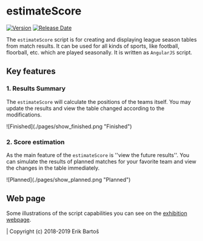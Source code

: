 # estimateScore
[![Version](https://img.shields.io/github/v/release/Mezek/estimateScore)](https://github.com/Mezek/estimateScore/releases)
[![Release Date](https://img.shields.io/github/release-date/Mezek/estimateScore)](https://github.com/Mezek/estimateScore/releases)

The ``estimateScore`` script is for creating and displaying league season tables from match results. It can be used for all kinds of sports, like football, floorball, etc. which are played seasonally. It is written as ``AngularJS`` script.

## Key features

### 1. Results Summary

The ``estimateScore`` will calculate the positions of the teams itself. You may update the results and view the table changed according to the modifications.

<div class="text-align-center">![Finished](./pages/show_finished.png "Finished")</div>

### 2. Score estimation

As the main feature of the ``estimateScore`` is ''view the future results''. You can simulate the results of planned matches for your favorite team and view the changes in the table immediately.

<div class="text-align-center">![Planned](./pages/show_planned.png "Planned")</div>


## Web page
Some illustrations of the script capabilities you can see on the [exhibition webpage](https://mezek.github.io/estimateScore "EstimateScore webpage").

| Copyright (c) 2018-2019 Erik Bartoš
